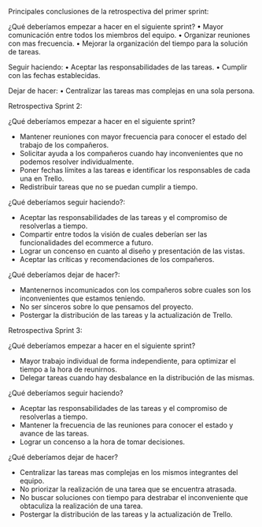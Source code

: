 Principales conclusiones de la retrospectiva del primer sprint:

¿Qué deberíamos empezar a hacer en el siguiente sprint?
•	Mayor comunicación entre todos los miembros del equipo.
•	Organizar reuniones con mas frecuencia.
•	Mejorar la organización del tiempo para la solución de tareas.

Seguir haciendo:
•	Aceptar las responsabilidades de las tareas.
•	Cumplir con las fechas establecidas.

Dejar de hacer:
•	Centralizar las tareas mas complejas en una sola persona.


Retrospectiva Sprint 2:

¿Qué deberíamos empezar a hacer en el siguiente sprint?
* Mantener reuniones con mayor frecuencia para conocer el estado del trabajo de los compañeros.
* Solicitar ayuda a los compañeros cuando hay inconvenientes que no podemos resolver individualmente.
* Poner fechas límites a las tareas e identificar los responsables de cada una en Trello.
* Redistribuir tareas que no se puedan cumplir a tiempo.

¿Qué deberíamos seguir haciendo?:
* Aceptar las responsabilidades de las tareas y el compromiso de resolverlas a tiempo.
* Compartir entre todos la visión de cuales deberían ser las funcionalidades del ecommerce a futuro.
* Lograr un concenso en cuanto al diseño y presentación de las vistas.
* Aceptar las críticas y recomendaciones de los compañeros.

¿Qué deberíamos dejar de hacer?:
* Mantenernos incomunicados con los compañeros sobre cuales son los inconvenientes que estamos teniendo.
* No ser sinceros sobre lo que pensamos del proyecto.
* Postergar la distribución de las tareas y la actualización de Trello.


Retrospectiva Sprint 3:

¿Qué deberíamos empezar a hacer en el siguiente sprint?

* Mayor trabajo individual de forma independiente, para optimizar el tiempo a la hora de reunirnos.
* Delegar tareas cuando hay desbalance en la distribución de las mismas.


¿Qué deberíamos seguir haciendo?

* Aceptar las responsabilidades de las tareas y el compromiso de resolverlas a tiempo.
* Mantener la frecuencia de las reuniones para conocer el estado y avance de las tareas.
* Lograr un concenso a la hora de tomar decisiones.

¿Qué deberíamos dejar de hacer?

* Centralizar las tareas mas complejas en los mismos integrantes del equipo.
* No priorizar la realización de una tarea que se encuentra atrasada.
* No buscar soluciones con tiempo para destrabar el inconveniente que obtaculiza la realización de una tarea.
* Postergar la distribución de las tareas y la actualización de Trello.